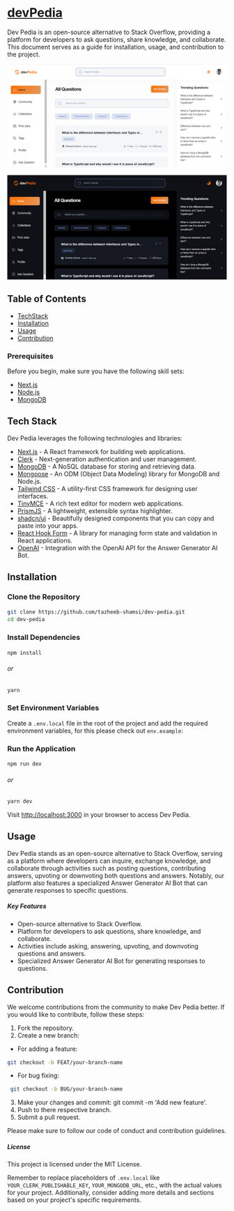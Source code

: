 # [devPedia](https://thedevpedia.vercel.app/)

Dev Pedia is an open-source alternative to Stack Overflow, providing a platform for developers to ask questions, share knowledge, and collaborate. This document serves as a guide for installation, usage, and contribution to the project.

![Dev Pedia](public/assets/devPedia-light.png)

![Dev Pedia Logo](public/assets/devPedia-dark.png)

## Table of Contents

- [TechStack](#tech-stack)
- [Installation](#installation)
- [Usage](#usage)
- [Contribution](#contribution)

### Prerequisites

Before you begin, make sure you have the following skill sets:

- [Next.js](https://nextjs.org/)
- [Node.js](https://nodejs.org/)
- [MongoDB](https://www.mongodb.com/)

## Tech Stack

Dev Pedia leverages the following technologies and libraries:

- [Next.js](https://nextjs.org/) - A React framework for building web applications.
- [Clerk](https://docs.clerk.dev/) - Next-generation authentication and user management.
- [MongoDB](https://www.mongodb.com/) - A NoSQL database for storing and retrieving data.
- [Mongoose](https://mongoosejs.com/) - An ODM (Object Data Modeling) library for MongoDB and Node.js.
- [Tailwind CSS](https://tailwindcss.com/) - A utility-first CSS framework for designing user interfaces.
- [TinyMCE](https://www.tiny.cloud/) - A rich text editor for modern web applications.
- [PrismJS](https://prismjs.com/) - A lightweight, extensible syntax highlighter.
- [shadcn/ui](https://ui.shadcn.com) - Beautifully designed components that you can copy and paste into your apps.
- [React Hook Form](https://react-hook-form.com/) - A library for managing form state and validation in React applications.
- [OpenAI](https://beta.openai.com/) - Integration with the OpenAI API for the Answer Generator AI Bot.

## Installation

### Clone the Repository

```bash
git clone https://github.com/tazheeb-shamsi/dev-pedia.git
cd dev-pedia
```

### Install Dependencies

```bash
npm install
```

###### or

 ```bash
 yarn
 ```

### Set Environment Variables

Create a ```.env.local``` file in the root of the project and add the required environment variables, for this please check out ```env.example```:

### Run the Application

```bash
npm run dev
```

###### or

 ```bash
 yarn dev
 ```

Visit <http://localhost:3000> in your browser to access Dev Pedia.

## Usage

Dev Pedia stands as an open-source alternative to Stack Overflow, serving as a platform where developers can inquire, exchange knowledge, and collaborate through activities such as posting questions, contributing answers, upvoting or downvoting both questions and answers. Notably, our platform also features a specialized Answer Generator AI Bot that can generate responses to specific questions.

##### Key Features

- Open-source alternative to Stack Overflow.
- Platform for developers to ask questions, share knowledge, and collaborate.
- Activities include asking, answering, upvoting, and downvoting questions and answers.
- Specialized Answer Generator AI Bot for generating responses to questions.

## Contribution

We welcome contributions from the community to make Dev Pedia better. If you would like to contribute, follow these steps:

1. Fork the repository.
2. Create a new branch:

- For adding a feature:

```bash
git checkout -b FEAT/your-branch-name
```

- For bug fixing:

```bash
 git checkout -b BUG/your-branch-name
 ```

3. Make your changes and commit: git commit -m 'Add new feature'.
4. Push to there respective branch.
5. Submit a pull request.

Please make sure to follow our code of conduct and contribution guidelines.

##### License

This project is licensed under the MIT License.

Remember to replace placeholders of ```.env.local``` like
`YOUR_CLERK_PUBLISHABLE_KEY`, `YOUR_MONGODB_URL`, etc., with the actual values for your project. Additionally, consider adding more details and sections based on your project's specific requirements.
